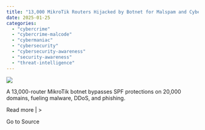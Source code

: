 ```yaml
---
title: "13,000 MikroTik Routers Hijacked by Botnet for Malspam and Cyberattacks"
date: 2025-01-25
categories: 
  - "cybercrime"
  - "cybercrime-malcode"
  - "cybermaniac"
  - "cybersecurity"
  - "cybersecurity-awareness"
  - "security-awareness"
  - "threat-intelligence"
---
```


![](https://lifeboat.com/blog.images/13000-mikrotik-routers-hijacked-by-botnet-for-malspam-and-cyberattacks.jpg)

A 13,000-router MikroTik botnet bypasses SPF protections on 20,000 domains, fueling malware, DDoS, and phishing.

Read more | >

Go to Source
